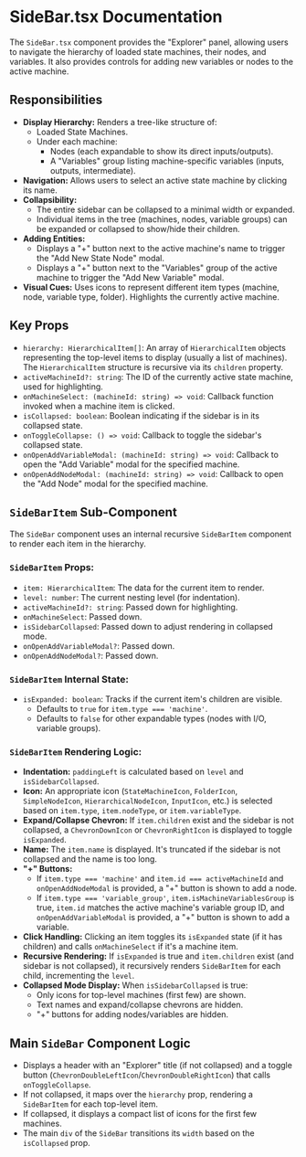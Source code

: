 
# SideBar.tsx Documentation

The `SideBar.tsx` component provides the "Explorer" panel, allowing users to navigate the hierarchy of loaded state machines, their nodes, and variables. It also provides controls for adding new variables or nodes to the active machine.

## Responsibilities

*   **Display Hierarchy:** Renders a tree-like structure of:
    *   Loaded State Machines.
    *   Under each machine:
        *   Nodes (each expandable to show its direct inputs/outputs).
        *   A "Variables" group listing machine-specific variables (inputs, outputs, intermediate).
*   **Navigation:** Allows users to select an active state machine by clicking its name.
*   **Collapsibility:**
    *   The entire sidebar can be collapsed to a minimal width or expanded.
    *   Individual items in the tree (machines, nodes, variable groups) can be expanded or collapsed to show/hide their children.
*   **Adding Entities:**
    *   Displays a "+" button next to the active machine's name to trigger the "Add New State Node" modal.
    *   Displays a "+" button next to the "Variables" group of the active machine to trigger the "Add New Variable" modal.
*   **Visual Cues:** Uses icons to represent different item types (machine, node, variable type, folder). Highlights the currently active machine.

## Key Props

*   `hierarchy: HierarchicalItem[]`: An array of `HierarchicalItem` objects representing the top-level items to display (usually a list of machines). The `HierarchicalItem` structure is recursive via its `children` property.
*   `activeMachineId?: string`: The ID of the currently active state machine, used for highlighting.
*   `onMachineSelect: (machineId: string) => void`: Callback function invoked when a machine item is clicked.
*   `isCollapsed: boolean`: Boolean indicating if the sidebar is in its collapsed state.
*   `onToggleCollapse: () => void`: Callback to toggle the sidebar's collapsed state.
*   `onOpenAddVariableModal: (machineId: string) => void`: Callback to open the "Add Variable" modal for the specified machine.
*   `onOpenAddNodeModal: (machineId: string) => void`: Callback to open the "Add Node" modal for the specified machine.

## `SideBarItem` Sub-Component

The `SideBar` component uses an internal recursive `SideBarItem` component to render each item in the hierarchy.

### `SideBarItem` Props:

*   `item: HierarchicalItem`: The data for the current item to render.
*   `level: number`: The current nesting level (for indentation).
*   `activeMachineId?: string`: Passed down for highlighting.
*   `onMachineSelect`: Passed down.
*   `isSidebarCollapsed`: Passed down to adjust rendering in collapsed mode.
*   `onOpenAddVariableModal?`: Passed down.
*   `onOpenAddNodeModal?`: Passed down.

### `SideBarItem` Internal State:

*   `isExpanded: boolean`: Tracks if the current item's children are visible.
    *   Defaults to `true` for `item.type === 'machine'`.
    *   Defaults to `false` for other expandable types (nodes with I/O, variable groups).

### `SideBarItem` Rendering Logic:

*   **Indentation:** `paddingLeft` is calculated based on `level` and `isSidebarCollapsed`.
*   **Icon:** An appropriate icon (`StateMachineIcon`, `FolderIcon`, `SimpleNodeIcon`, `HierarchicalNodeIcon`, `InputIcon`, etc.) is selected based on `item.type`, `item.nodeType`, or `item.variableType`.
*   **Expand/Collapse Chevron:** If `item.children` exist and the sidebar is not collapsed, a `ChevronDownIcon` or `ChevronRightIcon` is displayed to toggle `isExpanded`.
*   **Name:** The `item.name` is displayed. It's truncated if the sidebar is not collapsed and the name is too long.
*   **"+" Buttons:**
    *   If `item.type === 'machine'` and `item.id === activeMachineId` and `onOpenAddNodeModal` is provided, a "+" button is shown to add a node.
    *   If `item.type === 'variable_group'`, `item.isMachineVariablesGroup` is true, `item.id` matches the active machine's variable group ID, and `onOpenAddVariableModal` is provided, a "+" button is shown to add a variable.
*   **Click Handling:** Clicking an item toggles its `isExpanded` state (if it has children) and calls `onMachineSelect` if it's a machine item.
*   **Recursive Rendering:** If `isExpanded` is true and `item.children` exist (and sidebar is not collapsed), it recursively renders `SideBarItem` for each child, incrementing the `level`.
*   **Collapsed Mode Display:** When `isSidebarCollapsed` is true:
    *   Only icons for top-level machines (first few) are shown.
    *   Text names and expand/collapse chevrons are hidden.
    *   "+" buttons for adding nodes/variables are hidden.

## Main `SideBar` Component Logic

*   Displays a header with an "Explorer" title (if not collapsed) and a toggle button (`ChevronDoubleLeftIcon`/`ChevronDoubleRightIcon`) that calls `onToggleCollapse`.
*   If not collapsed, it maps over the `hierarchy` prop, rendering a `SideBarItem` for each top-level item.
*   If collapsed, it displays a compact list of icons for the first few machines.
*   The main `div` of the `SideBar` transitions its `width` based on the `isCollapsed` prop.
